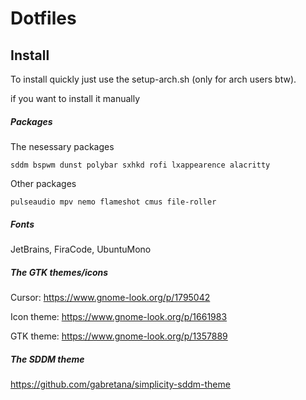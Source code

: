 # Dotfiles

## Install

To install quickly just use the setup-arch.sh (only for arch users btw).

if you want to install it manually

##### Packages
The nesessary packages
```
sddm bspwm dunst polybar sxhkd rofi lxappearence alacritty
```
Other packages
```
pulseaudio mpv nemo flameshot cmus file-roller
```

##### Fonts 
JetBrains, FiraCode, UbuntuMono

##### The GTK themes/icons

Cursor: https://www.gnome-look.org/p/1795042

Icon theme: https://www.gnome-look.org/p/1661983

GTK theme: https://www.gnome-look.org/p/1357889

##### The SDDM theme

https://github.com/gabretana/simplicity-sddm-theme
